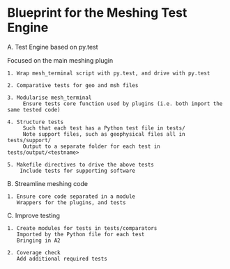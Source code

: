 Blueprint for the Meshing Test Engine
=====================================

A. Test Engine based on py.test

Focused on the main meshing plugin

    1. Wrap mesh_terminal script with py.test, and drive with py.test

    2. Comparative tests for geo and msh files

    3. Modularise mesh_terminal
         Ensure tests core function used by plugins (i.e. both import the same tested code)

    4. Structure tests
         Such that each test has a Python test file in tests/
         Note support files, such as geophysical files all in tests/support/
         Output to a separate folder for each test in tests/output/<testname>

    5. Makefile directives to drive the above tests
        Include tests for supporting software

B. Streamline meshing code

    1. Ensure core code separated in a module
       Wrappers for the plugins, and tests

C. Improve testing

    1. Create modules for tests in tests/comparators
       Imported by the Python file for each test
       Bringing in A2

    2. Coverage check
       Add additional required tests

